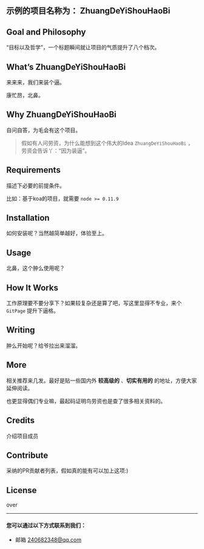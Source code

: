 
## 示例的项目名称为： ZhuangDeYiShouHaoBi

## Goal and Philosophy

  “目标以及哲学”，一个标题瞬间就让项目的气质提升了八个档次。

## What’s ZhuangDeYiShouHaoBi

  来来来，我们来装个逼。

  康忙昂，北鼻。

## Why ZhuangDeYiShouHaoBi

  自问自答，为毛会有这个项目。

> 假如有人问劳资，为什么能想到这个伟大的Idea ```ZhuangDeYiShouHaoBi``` ，劳资会告诉丫：“因为装逼”。

## Requirements

  描述下必要的前提条件。

  比如：基于koa的项目，就需要 ```node >= 0.11.9```

## Installation

  如何安装呢？当然越简单越好，体验至上。

## Usage

  北鼻，这个肿么使用呢？

## How It Works

  工作原理要不要分享下？如果较复杂还是算了吧，写这里显得不专业，来个 ```GitPage``` 提升下逼格。

## Writing

  肿么开始呢？给爷拉出来溜溜。

## More

  相关推荐来几发。最好是贴一些国内外 **较高级的** 、**切实有用的** 的地址，方便大家延伸阅读。

  也更显得偶们专业嘛，最起码证明鸟劳资也是查了很多相关资料的。

## Credits

  介绍项目成员

## Contribute

  采纳的PR贡献者列表，假如真的能有可以加上这项:)

## License

  over

---

#### 您可以通过以下方式联系到我们：
- 邮箱 240682348@qq.com
